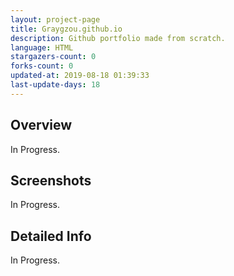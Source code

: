 ```yaml
---
layout: project-page
title: Graygzou.github.io
description: Github portfolio made from scratch.
language: HTML
stargazers-count: 0
forks-count: 0
updated-at: 2019-08-18 01:39:33
last-update-days: 18
---
```

<!---
Gregoire Boiron <gregoire.boiron@gmail.com>
Copyright (c) 2018 Gregoire Boiron  All Rights Reserved.
--->

Overview
--------------------
In Progress.

Screenshots
--------------------
In Progress.

Detailed Info
--------------------
In Progress.

